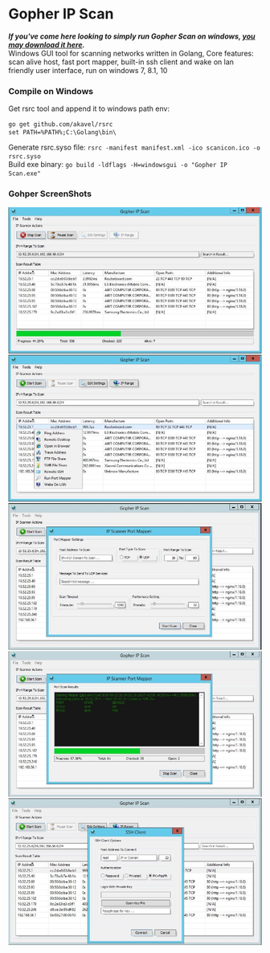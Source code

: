 # Gopher IP Scan
***If you've come here looking to simply run Gopher Scan on windows, [you may download it here](https://github.com/Sina-Ghaderi/gopher-scan/releases/).***  
Windows GUI tool for scanning networks written in Golang, Core features:  
scan alive host, fast port mapper, built-in ssh client and wake on lan  
friendly user interface, run on windows 7, 8.1, 10   


### Compile on Windows
Get rsrc tool and append it to windows path env:  
```
go get github.com/akavel/rsrc
set PATH=%PATH%;C:\Golang\bin\
```
Generate rsrc.syso file: `rsrc -manifest manifest.xml -ico scanicon.ico -o rsrc.syso`  
Build exe binary: `go build -ldflags -H=windowsgui -o "Gopher IP Scan.exe"`

### Gohper ScreenShots
![Screenshot](screenshot-main.jpg) ![Screenshot](screenshot-mainrc.jpg) ![Screenshot](screenshot-mapp.jpg) ![Screenshot](screenshot-maprs.jpg) ![Screenshot](screenshot-sshcli.jpg)
